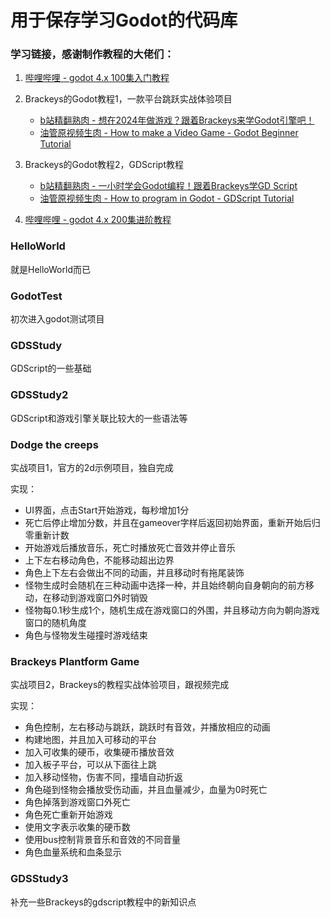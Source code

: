 # 用于保存学习Godot的代码库

### 学习链接，感谢制作教程的大佬们：

1. [哔哩哔哩 - godot 4.x 100集入门教程](https://www.bilibili.com/video/av253177516/)
2. Brackeys的Godot教程1，一款平台跳跃实战体验项目

   * [b站精翻熟肉 - 想在2024年做游戏？跟着Brackeys来学Godot引擎吧！](https://www.bilibili.com/video/av1153814621/)
   * [油管原视频生肉 - How to make a Video Game - Godot Beginner Tutorial](https://www.youtube.com/watch?v=LOhfqjmasi0)
3. Brackeys的Godot教程2，GDScript教程

   * [b站精翻熟肉 - 一小时学会Godot编程！跟着Brackeys学GD Script](https://www.bilibili.com/video/av1004605166/)
   * [油管原视频生肉 - How to program in Godot - GDScript Tutorial](https://www.youtube.com/watch?v=e1zJS31tr88)
4. [哔哩哔哩 - godot 4.x 200集进阶教程](https://space.bilibili.com/479412933/channel/collectiondetail?sid=546592)

### HelloWorld

就是HelloWorld而已

### GodotTest

初次进入godot测试项目

### GDSStudy

GDScript的一些基础

### GDSStudy2

GDScript和游戏引擎关联比较大的一些语法等

### Dodge the creeps

实战项目1，官方的2d示例项目，独自完成

实现：

* UI界面，点击Start开始游戏，每秒增加1分
* 死亡后停止增加分数，并且在gameover字样后返回初始界面，重新开始后归零重新计数
* 开始游戏后播放音乐，死亡时播放死亡音效并停止音乐
* 上下左右移动角色，不能移动超出边界
* 角色上下左右会做出不同的动画，并且移动时有拖尾装饰
* 怪物生成时会随机在三种动画中选择一种，并且始终朝向自身朝向的前方移动，在移动到游戏窗口外时销毁
* 怪物每0.1秒生成1个，随机生成在游戏窗口的外围，并且移动方向为朝向游戏窗口的随机角度
* 角色与怪物发生碰撞时游戏结束

### Brackeys Plantform Game

实战项目2，Brackeys的教程实战体验项目，跟视频完成

实现：

* 角色控制，左右移动与跳跃，跳跃时有音效，并播放相应的动画
* 构建地图，并且加入可移动的平台
* 加入可收集的硬币，收集硬币播放音效
* 加入板子平台，可以从下面往上跳
* 加入移动怪物，伤害不同，撞墙自动折返
* 角色碰到怪物会播放受伤动画，并且血量减少，血量为0时死亡
* 角色掉落到游戏窗口外死亡
* 角色死亡重新开始游戏
* 使用文字表示收集的硬币数
* 使用bus控制背景音乐和音效的不同音量
* 角色血量系统和血条显示

### GDSStudy3

补充一些Brackeys的gdscript教程中的新知识点
